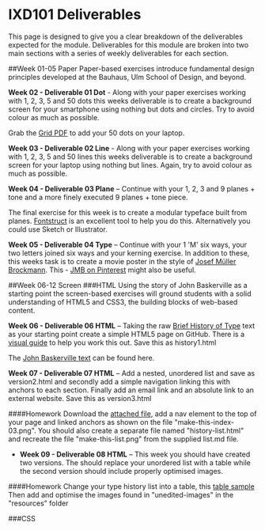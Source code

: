 IXD101 Deliverables
===========================

This page is designed to give you a clear breakdown of the deliverables expected for the module. Deliverables for this module are broken into two main sections with a series of weekly deliverables for each section.



##Week 01-05 Paper 
Paper-based exercises introduce fundamental design principles developed at the Bauhaus, Ulm School of Design, and beyond.  

**Week 02 - Deliverable 01 Dot** - Along with your paper exercises working with 1, 2, 3, 5 and 50 dots this weeks deliverable is to create a background screen for your smartphone using nothing but dots and circles. Try to avoid colour as much as possible.
 
Grab the [Grid PDF](resources/squares.pdf) to add your 50 dots on your laptop.

**Week 03 - Deliverable 02 Line** - Along with your paper exercises working with 1, 2, 3, 5 and 50 lines this weeks deliverable is to create a background screen for your laptop using nothing but lines. Again, try to avoid colour as much as possible.  


**Week 04 - Deliverable 03 Plane** – Continue with your 1, 2, 3 and 9 planes + tone and a more finely executed 9 planes + tone piece. 

The final exercise for this week is to create a modular typeface built from planes. [Fontstruct](http://fontstruct.com) is an excellent tool to help you do this. Alternatively you could use Sketch or Illustrator.

**Week 05 - Deliverable 04 Type** – Continue with your 1 'M' six ways, your two letters joined six ways and your kerning exercise. In addition to these, this weeks task is to create a movie poster in the style of [Josef Müller Brockmann](http://print-process.com/product/?product-id=1052). This - [JMB on Pinterest](https://www.pinterest.com/eleventhirty/jmb/) might also be useful.





##Week 06-12 Screen
###HTML
Using the story of John Baskerville as a starting point the screen-based exercises will ground students with a solid understanding of HTML5 and CSS3, the building blocks of web-based content.

**Week 06 - Deliverable 06 HTML** – Taking the raw [Brief History of Type](resources/brief-history-of-type.txt) text as your starting point create a simple HTML5 page on GitHub. There is a [visual guide](resources/html-01-make-this.png) to help you work this out. Save this as history1.html

The [John Baskerville text](resources/john-baskerville.txt.zip) can be found here.

**Week 07 - Deliverable 07 HTML** – Add a nested, unordered list and save as version2.html and secondly add a simple navigation linking this with anchors to each section. Finally add an email link and an absolute link to an external website. Save this as version3.html
  
####Homework
Download the [attached file](resources/homework2.zip), add a nav element to the top of your page and linked anchors as shown on the file "make-this-index-03.png". You should also create a separate file named "history-list.html" and recreate the file "make-this-list.png" from the supplied list.md file.

 - **Week 09 - Deliverable 08 HTML** – This week you should have created two versions. The should replace your unordered list with a table while the second version should include properly optimised images.
 
 ####Homework
 Change your type history list into a table, this [table sample](resources/make-this-table.png) Then add and optimise the images found in "unedited-images" in the "resources" folder

###CSS
<!-- - **Week 10 - Deliverable 09 HTML** – This week we started to look at CSS and applied some proper styling to our well structured markup. Save this as version 6.

- This week we have an additional exercise. We would like to you take this [markup](resources/css-exercise.html) – and, using css, style it as closely as you can to the image below.

![Typographic hierarchy exercise](img/make_this_1.gif)

- **Week 11 – Deliverable 10 HTML** – This week we continued our exploration into CSS and applied a CSS reset and introduced a few media queries. Save this as version 7/8.

- **Week 12 – Deliverable 11 HTML** – To finish this section off we would like you to take what you have learnt this semester and redesign your **Hello World** page. This will, for some of you, be your first solid presence online and should be a means to show off what you know and what you have created. -->


